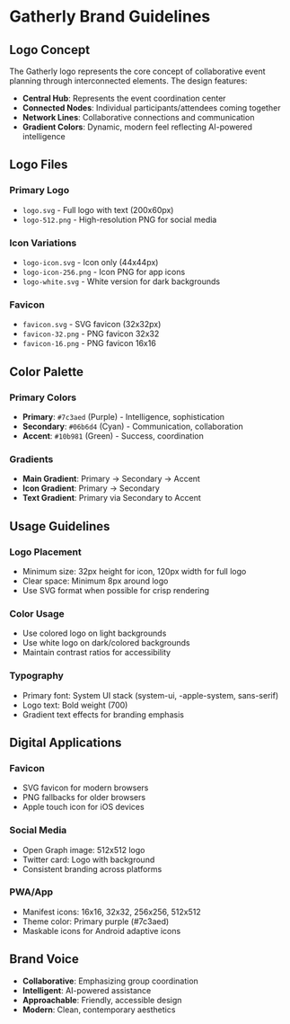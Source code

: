 # Gatherly Brand Guidelines

## Logo Concept
The Gatherly logo represents the core concept of collaborative event planning through interconnected elements. The design features:

- **Central Hub**: Represents the event coordination center
- **Connected Nodes**: Individual participants/attendees coming together
- **Network Lines**: Collaborative connections and communication
- **Gradient Colors**: Dynamic, modern feel reflecting AI-powered intelligence

## Logo Files

### Primary Logo
- `logo.svg` - Full logo with text (200x60px)
- `logo-512.png` - High-resolution PNG for social media

### Icon Variations
- `logo-icon.svg` - Icon only (44x44px)
- `logo-icon-256.png` - Icon PNG for app icons
- `logo-white.svg` - White version for dark backgrounds

### Favicon
- `favicon.svg` - SVG favicon (32x32px)
- `favicon-32.png` - PNG favicon 32x32
- `favicon-16.png` - PNG favicon 16x16

## Color Palette

### Primary Colors
- **Primary**: `#7c3aed` (Purple) - Intelligence, sophistication
- **Secondary**: `#06b6d4` (Cyan) - Communication, collaboration  
- **Accent**: `#10b981` (Green) - Success, coordination

### Gradients
- **Main Gradient**: Primary → Secondary → Accent
- **Icon Gradient**: Primary → Secondary
- **Text Gradient**: Primary via Secondary to Accent

## Usage Guidelines

### Logo Placement
- Minimum size: 32px height for icon, 120px width for full logo
- Clear space: Minimum 8px around logo
- Use SVG format when possible for crisp rendering

### Color Usage
- Use colored logo on light backgrounds
- Use white logo on dark/colored backgrounds
- Maintain contrast ratios for accessibility

### Typography
- Primary font: System UI stack (system-ui, -apple-system, sans-serif)
- Logo text: Bold weight (700)
- Gradient text effects for branding emphasis

## Digital Applications

### Favicon
- SVG favicon for modern browsers
- PNG fallbacks for older browsers
- Apple touch icon for iOS devices

### Social Media
- Open Graph image: 512x512 logo
- Twitter card: Logo with background
- Consistent branding across platforms

### PWA/App
- Manifest icons: 16x16, 32x32, 256x256, 512x512
- Theme color: Primary purple (#7c3aed)
- Maskable icons for Android adaptive icons

## Brand Voice
- **Collaborative**: Emphasizing group coordination
- **Intelligent**: AI-powered assistance
- **Approachable**: Friendly, accessible design
- **Modern**: Clean, contemporary aesthetics